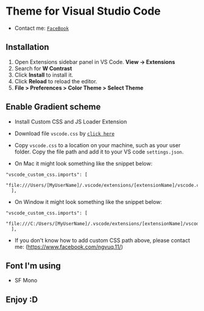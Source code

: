 # Theme for Visual Studio Code

- Contact me: [`FaceBook`](https://www.facebook.com/ngvuq.11/)

## Installation

1. Open Extensions sidebar panel in VS Code. **View → Extensions**
2. Search for **W Contrast**
3. Click **Install** to install it.
4. Click **Reload** to reload the editor.
5. **File > Preferences > Color Theme > Select Theme**

## Enable Gradient scheme

- Install Custom CSS and JS Loader Extension
- Download file `vscode.css` by [`click here`](https://github.com/ngvuq11/ngvuq.W-Contrast/blob/main/vscode.css)
- Copy `vscode.css` to a location on your machine, such as your user folder. Copy the file path and add it to your VS code `settings.json`.

- On Mac it might look something like the snippet below:

```
"vscode_custom_css.imports": [
    "file:///Users/[MyUserName]/.vscode/extensions/[extensionName]/vscode.css"
  ],
```

- On Window it might look something like the snippet below:

```
"vscode_custom_css.imports": [
    "file:///C:/Users/[MyUserName]/.vscode/extensions/[extensionName]/vscode.css"
  ],
```

- If you don't know how to add custom CSS path above, please contact me: (https://www.facebook.com/ngvuq.11/)

## Font I'm using

- SF Mono

## Enjoy :D
